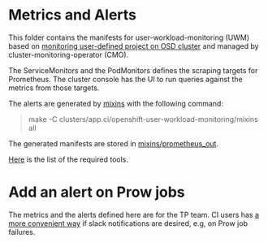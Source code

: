 # Metrics and Alerts

This folder contains the manifests for user-workload-monitoring (UWM) based on [monitoring user-defined project on OSD cluster](https://docs.openshift.com/dedicated/osd_cluster_admin/osd_monitoring/osd-understanding-the-monitoring-stack.html) and managed by cluster-monitoring-operator (CMO).

The ServiceMonitors and the PodMonitors defines the scraping targets for Prometheus. The cluster console has the UI to run queries against the metrics from those targets.

The alerts are generated by [mixins](openshift-user-workload-monitoring/mixins/) with the following command:

> make -C clusters/app.ci/openshift-user-workload-monitoring/mixins all

The generated manifests are stored in [mixins/prometheus_out](mixins/prometheus_out).

[Here](../supplemental-ci-images/validation-images/dashboards/dashboards-validation.yaml) is the list of the required tools.

# Add an alert on Prow jobs

The metrics and the alerts defined here are for the TP team. CI users has [a more convenient way](https://docs.ci.openshift.org/docs/how-tos/notification/) if slack notifications are desired, e.g, on Prow job failures.
